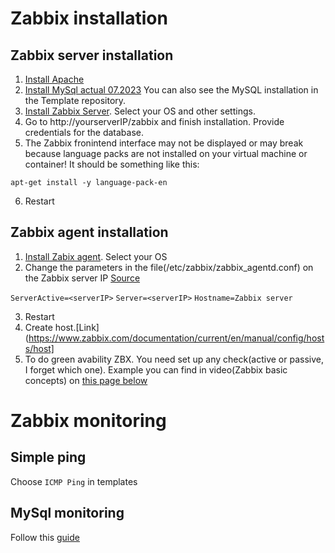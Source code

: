# Zabbix installation

## Zabbix server installation

1. [Install Apache](https://www.digitalocean.com/community/tutorials/how-to-install-the-apache-web-server-on-ubuntu-20-04)
2. [Install MySql actual 07.2023](https://www.digitalocean.com/community/tutorials/how-to-install-mysql-on-ubuntu-20-04) You can also see the MySQL installation in the Template repository.
3. [Install Zabbix Server](https://www.zabbix.com/download?zabbix=6.4&os_distribution=ubuntu&os_version=22.04&components=server_frontend_agent&db=mysql&ws=apache). Select your OS and other settings.
4. Go to http://yourserverIP/zabbix and finish installation. Provide credentials for the database.
5. The Zabbix fronintend interface may not be displayed or may break because language packs are not installed on your virtual machine or container! 
It should be something like this:

`apt-get install -y language-pack-en`

6. Restart


## Zabbix agent installation

1. [Install Zabix agent](https://www.zabbix.com/download?zabbix=6.4&os_distribution=ubuntu&os_version=22.04&components=agent&db=&ws=). Select your OS
2. Change the parameters in the file(/etc/zabbix/zabbix_agentd.conf) on the Zabbix server IP [Source](https://www.devopsschool.com/blog/how-to-install-configure-zabbix-agent/)

`ServerActive=<serverIP>`
`Server=<serverIP>`
`Hostname=Zabbix server`

3. Restart
4. Create host.[Link](https://www.zabbix.com/documentation/current/en/manual/config/hosts/host]
5. To do green avability ZBX. You need set up any check(active or passive, I forget which one). Example you can find in video(Zabbix basic concepts) on [this page below](https://www.zabbix.com/download?zabbix=6.4&os_distribution=ubuntu&os_version=22.04&components=agent&db=&ws=)

# Zabbix monitoring

## Simple ping

Choose `ICMP Ping` in templates

## MySql monitoring

Follow this [guide](https://www.zabbix.com/documentation/current/en/manual/guides/monitor_mysql#create-mysql-user)